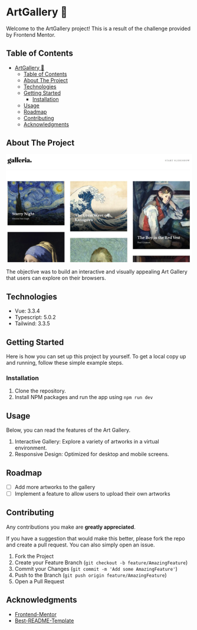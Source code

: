 # ArtGallery 🎨

Welcome to the ArtGallery project! This is a result of the challenge provided by Frontend Mentor.

## Table of Contents

- [ArtGallery 🎨](#artgallery-)
  - [Table of Contents](#table-of-contents)
  - [About The Project](#about-the-project)
  - [Technologies](#technologies)
  - [Getting Started](#getting-started)
    - [Installation](#installation)
  - [Usage](#usage)
  - [Roadmap](#roadmap)
  - [Contributing](#contributing)
  - [Acknowledgments](#acknowledgments)

## About The Project

![Website img](./galleria-capture.webp)

The objective was to build an interactive and visually appealing Art Gallery that users can explore on their browsers.

## Technologies

- Vue: 3.3.4
- Typescript: 5.0.2
- Tailwind: 3.3.5

## Getting Started

Here is how you can set up this project by yourself. To get a local copy up and running, follow these simple example steps.

### Installation

1. Clone the repository.
2. Install NPM packages and run the app using `npm run dev`

## Usage

Below, you can read the features of the Art Gallery.

1. Interactive Gallery: Explore a variety of artworks in a virtual environment.
2. Responsive Design: Optimized for desktop and mobile screens.

## Roadmap

- [ ] Add more artworks to the gallery
- [ ] Implement a feature to allow users to upload their own artworks

## Contributing

Any contributions you make are **greatly appreciated**.

If you have a suggestion that would make this better, please fork the repo and create a pull request. You can also simply open an issue.

1. Fork the Project
2. Create your Feature Branch (`git checkout -b feature/AmazingFeature`)
3. Commit your Changes (`git commit -m 'Add some AmazingFeature'`)
4. Push to the Branch (`git push origin feature/AmazingFeature`)
5. Open a Pull Request


## Acknowledgments

- [Frontend-Mentor](https://www.frontendmentor.io/challenges/galleria-slideshow-site-tEA4pwsa6)
- [Best-README-Template](https://github.com/othneildrew/Best-README-Template)